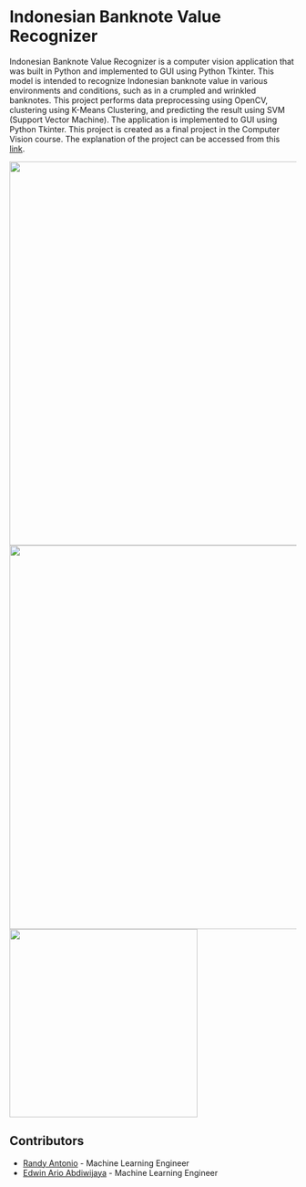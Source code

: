 # Indonesian Banknote Value Recognizer
Indonesian Banknote Value Recognizer is a computer vision application that was built in Python and implemented to GUI using Python Tkinter. This model is intended to recognize Indonesian banknote value in various environments and conditions, such as in a crumpled and wrinkled banknotes. This project performs data preprocessing using OpenCV, clustering using K-Means Clustering, and predicting the result using SVM (Support Vector Machine). The application is implemented to GUI using Python Tkinter. This project is created as a final project in the Computer Vision course. The explanation of the project can be accessed from this [link](https://nadyatyandra.notion.site/Indonesian-Banknote-Value-Recognizer-ae3cdecb9c324b77901e4c7fc2a3ed37?pvs=4).

<img width="673" src="https://user-images.githubusercontent.com/84224607/221841097-0ac4bb64-4fdc-450a-9e1e-1d4681a4289d.jpg">
<img width="673" src="https://user-images.githubusercontent.com/84224607/221841164-4eafd000-1255-4267-a513-2965cd76bad8.jpg">
<img width="330" src="https://user-images.githubusercontent.com/84224607/221841343-d45b47c8-5733-45e9-9f5f-415498e88acf.jpg">

## Contributors
- [Randy Antonio](https://www.linkedin.com/in/randy-antonio/) - Machine Learning Engineer
- [Edwin Ario Abdiwijaya](https://www.linkedin.com/in/edwinarioabdiwijaya/) - Machine Learning Engineer
